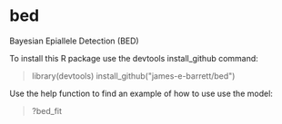 # bed
Bayesian Epiallele Detection (BED)

To install this R package use the devtools install_github command:

> library(devtools)
> install_github("james-e-barrett/bed")

Use the help function to find an example of how to use use the model:

> ?bed_fit
